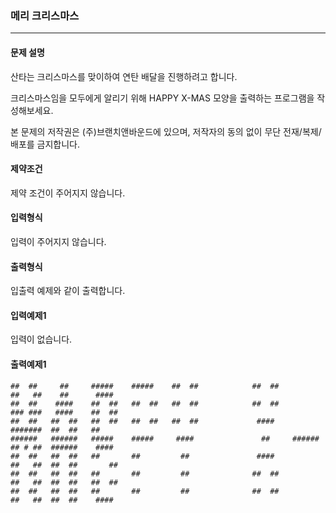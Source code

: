### 메리 크리스마스

***

#### 문제 설명
산타는 크리스마스를 맞이하여 연탄 배달을 진행하려고 합니다.

크리스마스임을 모두에게 알리기 위해
HAPPY X-MAS 모양을 출력하는 프로그램을 작성해보세요.

본 문제의 저작권은 (주)브랜치앤바운드에 있으며, 저작자의 동의 없이 무단 전재/복제/배포를 금지합니다.

#### 제약조건
제약 조건이 주어지지 않습니다.

#### 입력형식
입력이 주어지지 않습니다.

#### 출력형식
입출력 예제와 같이 출력합니다.

#### 입력예제1

입력이 없습니다.

#### 출력예제1
```
##  ##     ##     #####    #####    ##  ##            ##  ##            ##   ##    ##      ####
##  ##    ####    ##  ##   ##  ##   ##  ##            ##  ##            ### ###   ####    ##  ##
##  ##   ##  ##   ##  ##   ##  ##   ##  ##             ####             #######  ##  ##   ##
######   ######   #####    #####     ####               ##     ######   ## # ##  ######    ####
##  ##   ##  ##   ##       ##         ##               ####             ##   ##  ##  ##       ##
##  ##   ##  ##   ##       ##         ##              ##  ##            ##   ##  ##  ##   ##  ##
##  ##   ##  ##   ##       ##         ##              ##  ##            ##   ##  ##  ##    ####
```

